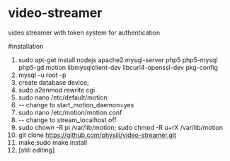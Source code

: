 

# video-streamer
video streamer with token system for authentication

#installation
1. sudo apt-get install nodejs apache2 mysql-server php5 php5-mysql php5-gd motion libmysqlclient-dev libcurl4-openssl-dev pkg-config
2. mysql -u root -p
3. create database device;
4. sudo a2enmod rewrite cgi
5. sudo nano /etc/default/motion
6. -- change to start_motion_daemon=yes
7. sudo nano /etc/motion/motion.conf
8. -- change to stream_localhost off
9. sudo chown -R pi /var/lib/motion; sudo chmod -R u+rX /var/lib/motion
10. git clone https://github.com/physiii/video-streamer.git
11. make;sudo make install
10. [still editing]
